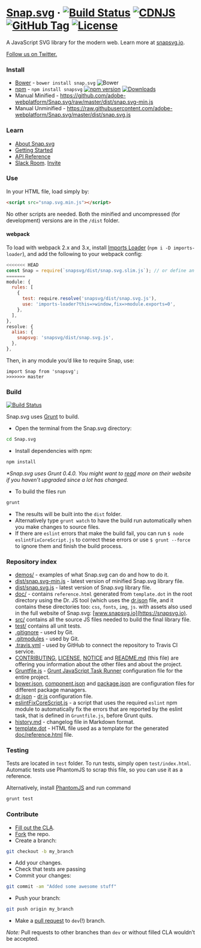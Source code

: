 [Snap.svg](http://snapsvg.io) · [![Build Status](https://travis-ci.org/adobe-webplatform/Snap.svg.svg?branch=dev)](https://travis-ci.org/adobe-webplatform/Snap.svg)  [![CDNJS](https://img.shields.io/cdnjs/v/snap.svg.svg)](https://cdnjs.com/libraries/snap.svg/) [![GitHub Tag](https://img.shields.io/github/tag/adobe-webplatform/snap.svg.svg)](https://github.com/adobe-webplatform/Snap.svg/releases) [![License](https://img.shields.io/npm/l/snapsvg.svg)](https://github.com/adobe-webplatform/Snap.svg/blob/master/LICENSE)
======

A JavaScript SVG library for the modern web. Learn more at [snapsvg.io](http://snapsvg.io).

[Follow us on Twitter.](https://twitter.com/snapsvg)

### Install
* [Bower](http://bower.io/) - `bower install snap.svg` ![Bower](https://img.shields.io/bower/v/snap.svg.svg)
* [npm](http://npmjs.com/) - `npm install snapsvg` [![npm version](https://img.shields.io/npm/v/snapsvg.svg?style=flat)](https://www.npmjs.com/package/snapsvg) [![Downloads](https://img.shields.io/npm/dt/snapsvg.svg)](https://www.npmjs.com/package/snapsvg)
* Manual Minified - https://github.com/adobe-webplatform/Snap.svg/raw/master/dist/snap.svg-min.js
* Manual Unminified - https://raw.githubusercontent.com/adobe-webplatform/Snap.svg/master/dist/snap.svg.js


### Learn

* [About Snap.svg](http://snapsvg.io/about/)
* [Getting Started](http://snapsvg.io/start/)
* [API Reference](http://snapsvg.io/docs/)
* [Slack Room](https://snapsvg.slack.com/). [Invite](https://snapsvg.slack.com/shared_invite/MTM2NTE4MTk3MDYwLTE0ODYwODgzNzUtYjQ0YmM1N2U0Mg)

### Use

In your HTML file, load simply by:
```html
<script src="snap.svg.min.js"></script>
```
No other scripts are needed. Both the minified and uncompressed (for development) versions are in the `/dist` folder.

#### webpack
To load with webpack 2.x and 3.x, install [Imports Loader](https://github.com/webpack-contrib/imports-loader) (`npm i -D imports-loader`), and add the following to your webpack config:

```js
<<<<<<< HEAD
const Snap = require(`snapsvg/dist/snap.svg.slim.js`); // or define an alias in webpack.config.js
=======
module: {
  rules: [
    {
      test: require.resolve('snapsvg/dist/snap.svg.js'),
      use: 'imports-loader?this=>window,fix=>module.exports=0',
    },
  ],
},
resolve: {
  alias: {
    snapsvg: 'snapsvg/dist/snap.svg.js',
  },
},
```

Then, in any module you’d like to require Snap, use:
```
import Snap from 'snapsvg';
>>>>>>> master
```

### Build
[![Build Status](https://travis-ci.org/adobe-webplatform/Snap.svg.svg?branch=dev)](https://travis-ci.org/adobe-webplatform/Snap.svg)

Snap.svg uses [Grunt](http://gruntjs.com/) to build.

* Open the terminal from the Snap.svg directory:
```sh
cd Snap.svg
```
* Install dependencies with npm:
```sh
npm install
```
_*Snap.svg uses Grunt 0.4.0. You might want to [read](http://gruntjs.com/getting-started) more on their website if you haven’t upgraded since a lot has changed._

* To build the files run
```sh
grunt
```
* The results will be built into the `dist` folder.
* Alternatively type `grunt watch` to have the build run automatically when you make changes to source files.
* If there are `eslint` errors that make the build fail, you can run
  `$ node eslintFixCoreScript.js` to correct these errors or use `$ grunt --force`
  to ignore them and finish the build process.

### Repository index

- [demos/](demos) - examples of what Snap.svg can do and how to do it.
- [dist/snap.svg-min.js](dist/snap.svg-min.js) - latest version of minified Snap.svg library file.
- [dist/snap.svg.js](dist/snap.svg.js) - latest version of Snap.svg library file.
- [doc/](doc/) - contains `reference.html` generated from `template.dot` in the
  root directory using the Dr. JS tool (which uses the [dr.json](dr.json) file, and it contains these directories too: `css`, `fonts`, `img`, `js`.
  with assets also used in the full website of Snap.svg: [www.snapsvg.io](https://snapsvg.io).
- [src/](src/) contains all the source JS files needed to build the final
  library file.
- [test/](test/) contains all unit tests.
- [.gitignore](.gitignore) - used by Git.
- [.gitmodules](.gitmodules) - used by Git.
- [.travis.yml](.travis.yml) - used by GitHub to connect the repository to
  Travis CI service.
- [CONTRIBUTING](CONTRIBUTING), [LICENSE](LICENSE), [NOTICE](NOTICE) and
  [README.md](README.md) (this file) are offering you information about the
  other files and about the project.
- [Gruntfile.js](Gruntfile.js) - [Grunt JavaScript Task Runner](https://gruntjs.com/) configuration file for the entire project.
- [bower.json](bower.json), [component.json](component.json) and
  [package.json](package.json) are configuration files for different package
  managers.
- [dr.json](dr.json) - [dr.js](https://github.com/adobe-webplatform/dr.js)
  configuration file.
- [eslintFixCoreScript.js](eslintFixCoreScript.js) - a script that uses the
  required `eslint` npm module to automatically fix the errors that are reported
  by the eslint task, that is defined in `Gruntfile.js`, before Grunt quits.
- [history.md](history.md) - changelog file in Markdown format.
- [template.dot](template.dot) - HTML file used as a template for the generated
[doc/reference.html](doc/reference.html) file.


### Testing

Tests are located in `test` folder. To run tests, simply open `test/index.html`. Automatic tests use PhantomJS to scrap this file, so you can use it as a reference.

Alternatively, install [PhantomJS](http://phantomjs.org) and run command
```sh
grunt test
```

### Contribute

* [Fill out the CLA](http://snapsvg.io/contributions/).
* [Fork](https://help.github.com/articles/fork-a-repo) the repo.
* Create a branch:
```sh
git checkout -b my_branch
```
* Add your changes.
* Check that tests are passing
* Commit your changes:
```sh
git commit -am "Added some awesome stuff"
```
* Push your branch:
```sh
git push origin my_branch
```
* Make a [pull request](https://help.github.com/articles/using-pull-requests) to `dev`(!) branch.

*Note:* Pull requests to other branches than `dev` or without filled CLA wouldn’t be accepted.
